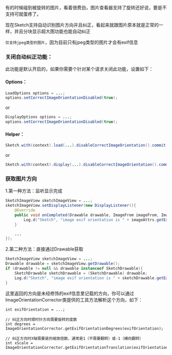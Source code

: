 有的时候碰到被旋转的图片，看着很费劲，图片查看器支持了旋转还好说，要是不支持可就蛋疼了。

现在Sketch支持自动识别图片方向并且纠正，看起来就跟图片原本就是正常的一样，并且分块显示超大图功能也能自动纠正

`仅支持jpeg类型的图片`，因为目前只有jpeg类型的图片才会有exif信息

### 关闭自动纠正功能：

此功能是默认开启的，如果你需要个针对某个请求关闭此功能，设置如下：

#### Options：

```java
LoadOptions options = ...;
options.setCorrectImageOrientationDisabled(true);
```

or

```java
DisplayOptions options = ...;
options.setCorrectImageOrientationDisabled(true);
```

#### Helper：

```java
Sketch.with(context).load(...).disableCorrectImageOrientation().commit();
```

or

```java
Sketch.with(context).display(...).disableCorrectImageOrientation().commit();
```

### 获取图片方向

1.第一种方法：监听显示完成
```java
SketchImageView sketchImageView = ...;
sketchImageView.setDisplayListener(new DisplayListener(){
    @Override
    public void onCompleted(Drawable drawable, ImageFrom imageFrom, ImageAttrs imageAttrs){
        Log.d("Sketch", "image exif orientation is " + imageAttrs.getExifOrientation());
    }

    ...
});
```

2.第二种方法：直接通过Drawable获取
```java
SketchImageView sketchImageView = ...;
Drawable drawable = sketchImageView.getDrawable();
if (drawable != null && drawable instanceof SketchDrawable){
    SketchDrawable sketchDrawable = (SketchDrawable) drawable;
    Log.d("Sketch", "image exif orientation is " + sketchDrawable.getExifOrientation());
}
```

这里返回的方向是未经修饰的exif信息里记载的方向，你可以通过ImageOrientationCorrector类提供的工具方法解析这个方向，如下：
```
int exifOrientation = ...;

// 纠正方向时顺时针方向需要旋转的度数
int degrees = ImageOrientationCorrector.getExifOrientationDegrees(exifOrientation);

// 纠正方向时X轴需要是的缩放倍数，通常是1（不需要翻转）或-1（横向翻转）
int xScale = ImageOrientationCorrector.getExifOrientationTranslation(exifOrientation);
```
